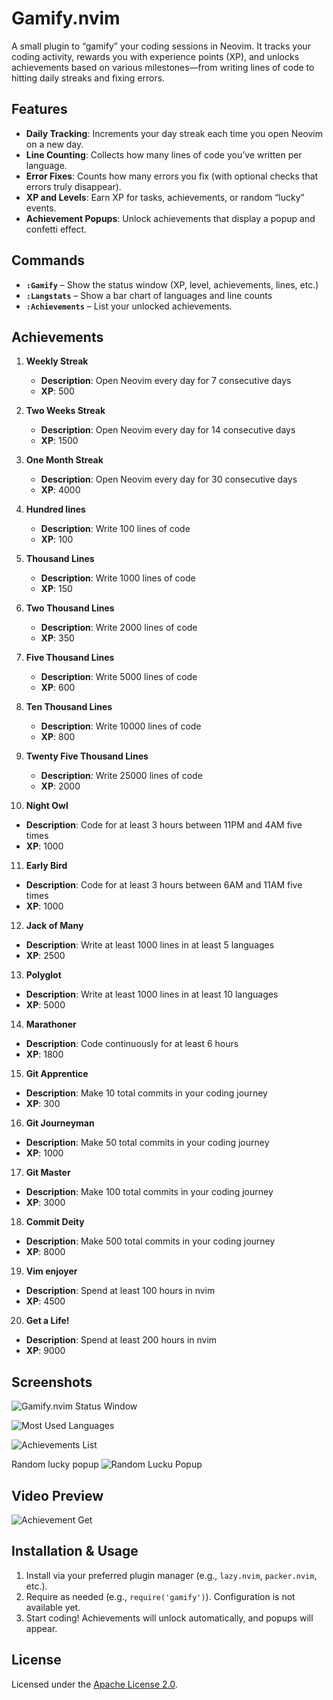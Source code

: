 # Gamify.nvim

A small plugin to “gamify” your coding sessions in Neovim. It tracks your coding activity, rewards you with experience points (XP), and unlocks achievements based on various milestones—from writing lines of code to hitting daily streaks and fixing errors.  

## Features

- **Daily Tracking**: Increments your day streak each time you open Neovim on a new day.  
- **Line Counting**: Collects how many lines of code you’ve written per language.  
- **Error Fixes**: Counts how many errors you fix (with optional checks that errors truly disappear).  
- **XP and Levels**: Earn XP for tasks, achievements, or random “lucky” events.  
- **Achievement Popups**: Unlock achievements that display a popup and confetti effect.  

## Commands
- **`:Gamify`** – Show the status window (XP, level, achievements, lines, etc.)  
- **`:Langstats`** – Show a bar chart of languages and line counts  
- **`:Achievements`** – List your unlocked achievements.

## Achievements

1. **Weekly Streak**
   - **Description**: Open Neovim every day for 7 consecutive days  
   - **XP**: 500  

2. **Two Weeks Streak**
   - **Description**: Open Neovim every day for 14 consecutive days  
   - **XP**: 1500  

3. **One Month Streak**
   - **Description**: Open Neovim every day for 30 consecutive days  
   - **XP**: 4000  

4. **Hundred lines**
   - **Description**: Write 100 lines of code  
   - **XP**: 100  

5. **Thousand Lines**
   - **Description**: Write 1000 lines of code  
   - **XP**: 150  

6. **Two Thousand Lines**
   - **Description**: Write 2000 lines of code  
   - **XP**: 350  

7. **Five Thousand Lines**
   - **Description**: Write 5000 lines of code  
   - **XP**: 600  

8. **Ten Thousand Lines**
   - **Description**: Write 10000 lines of code  
   - **XP**: 800  

9. **Twenty Five Thousand Lines**
   - **Description**: Write 25000 lines of code  
   - **XP**: 2000  

10. **Night Owl**
   - **Description**: Code for at least 3 hours between 11PM and 4AM five times  
   - **XP**: 1000  

11. **Early Bird**
   - **Description**: Code for at least 3 hours between 6AM and 11AM five times  
   - **XP**: 1000  

12. **Jack of Many**
   - **Description**: Write at least 1000 lines in at least 5 languages  
   - **XP**: 2500  

13. **Polyglot**
   - **Description**: Write at least 1000 lines in at least 10 languages  
   - **XP**: 5000  

14. **Marathoner**
   - **Description**: Code continuously for at least 6 hours  
   - **XP**: 1800  

15. **Git Apprentice**
   - **Description**: Make 10 total commits in your coding journey  
   - **XP**: 300  

16. **Git Journeyman**
   - **Description**: Make 50 total commits in your coding journey  
   - **XP**: 1000  

17. **Git Master**
   - **Description**: Make 100 total commits in your coding journey  
   - **XP**: 3000  

18. **Commit Deity**
   - **Description**: Make 500 total commits in your coding journey  
   - **XP**: 8000  

19. **Vim enjoyer**
   - **Description**: Spend at least 100 hours in nvim  
   - **XP**: 4500  

20. **Get a Life!**
   - **Description**: Spend at least 200 hours in nvim  
   - **XP**: 9000  

## Screenshots

![Gamify.nvim Status Window](https://private-user-images.githubusercontent.com/113286903/400165080-398c0d50-cfb3-4a9b-8c0d-b0c6dba05dd9.jpg?jwt=eyJhbGciOiJIUzI1NiIsInR5cCI6IkpXVCJ9.eyJpc3MiOiJnaXRodWIuY29tIiwiYXVkIjoicmF3LmdpdGh1YnVzZXJjb250ZW50LmNvbSIsImtleSI6ImtleTUiLCJleHAiOjE3MzYwMjUzOTcsIm5iZiI6MTczNjAyNTA5NywicGF0aCI6Ii8xMTMyODY5MDMvNDAwMTY1MDgwLTM5OGMwZDUwLWNmYjMtNGE5Yi04YzBkLWIwYzZkYmEwNWRkOS5qcGc_WC1BbXotQWxnb3JpdGhtPUFXUzQtSE1BQy1TSEEyNTYmWC1BbXotQ3JlZGVudGlhbD1BS0lBVkNPRFlMU0E1M1BRSzRaQSUyRjIwMjUwMTA0JTJGdXMtZWFzdC0xJTJGczMlMkZhd3M0X3JlcXVlc3QmWC1BbXotRGF0ZT0yMDI1MDEwNFQyMTExMzdaJlgtQW16LUV4cGlyZXM9MzAwJlgtQW16LVNpZ25hdHVyZT1iYzIxNjhmMjdmMWZmMGMxNjBiN2IxNDc4YWM2ZmYzYjQ1ODlmNTJlMGVhMWE2ODU0MmE0OTA3NWRlZmFlMGYwJlgtQW16LVNpZ25lZEhlYWRlcnM9aG9zdCJ9.v7TK1ywzWEhTmI6Egd7u_kPgUpWRGUrTtjpblnjfe84)

![Most Used Languages](https://private-user-images.githubusercontent.com/113286903/400165086-d9d20490-8781-46d9-bd90-436af5404ee1.jpg?jwt=eyJhbGciOiJIUzI1NiIsInR5cCI6IkpXVCJ9.eyJpc3MiOiJnaXRodWIuY29tIiwiYXVkIjoicmF3LmdpdGh1YnVzZXJjb250ZW50LmNvbSIsImtleSI6ImtleTUiLCJleHAiOjE3MzYwMjUzOTcsIm5iZiI6MTczNjAyNTA5NywicGF0aCI6Ii8xMTMyODY5MDMvNDAwMTY1MDg2LWQ5ZDIwNDkwLTg3ODEtNDZkOS1iZDkwLTQzNmFmNTQwNGVlMS5qcGc_WC1BbXotQWxnb3JpdGhtPUFXUzQtSE1BQy1TSEEyNTYmWC1BbXotQ3JlZGVudGlhbD1BS0lBVkNPRFlMU0E1M1BRSzRaQSUyRjIwMjUwMTA0JTJGdXMtZWFzdC0xJTJGczMlMkZhd3M0X3JlcXVlc3QmWC1BbXotRGF0ZT0yMDI1MDEwNFQyMTExMzdaJlgtQW16LUV4cGlyZXM9MzAwJlgtQW16LVNpZ25hdHVyZT04NmVmODU5NDc2YjJlOTRiZmIzMGRlYTQzOWYzYzI4MDI5ZDc2MmNiNGRmMDI3NGJhMzc1MWY0NzllYzMzY2I2JlgtQW16LVNpZ25lZEhlYWRlcnM9aG9zdCJ9.rbms8Bpi4KVmRI5YDSOmNgQndIu7VMtn94d50DU8QBE)

![Achievements List](https://private-user-images.githubusercontent.com/113286903/400165090-6319b1fd-6481-4879-a653-f16fdc5e6660.jpg?jwt=eyJhbGciOiJIUzI1NiIsInR5cCI6IkpXVCJ9.eyJpc3MiOiJnaXRodWIuY29tIiwiYXVkIjoicmF3LmdpdGh1YnVzZXJjb250ZW50LmNvbSIsImtleSI6ImtleTUiLCJleHAiOjE3MzYwMjUzOTcsIm5iZiI6MTczNjAyNTA5NywicGF0aCI6Ii8xMTMyODY5MDMvNDAwMTY1MDkwLTYzMTliMWZkLTY0ODEtNDg3OS1hNjUzLWYxNmZkYzVlNjY2MC5qcGc_WC1BbXotQWxnb3JpdGhtPUFXUzQtSE1BQy1TSEEyNTYmWC1BbXotQ3JlZGVudGlhbD1BS0lBVkNPRFlMU0E1M1BRSzRaQSUyRjIwMjUwMTA0JTJGdXMtZWFzdC0xJTJGczMlMkZhd3M0X3JlcXVlc3QmWC1BbXotRGF0ZT0yMDI1MDEwNFQyMTExMzdaJlgtQW16LUV4cGlyZXM9MzAwJlgtQW16LVNpZ25hdHVyZT1lYjg5M2VkMzBlNDBkNzM4ZmIxYTAwODEwMTIzYWE3YTE4MTM2NDJiZTRkMzc2NjU5ZDYyNTcwMTZiZDk4NWU1JlgtQW16LVNpZ25lZEhlYWRlcnM9aG9zdCJ9.-SyQApj4qUAqG_SABdIPd9qPxf5ITvMiwzccACvA6FM)

Random lucky popup
![Random Lucku Popup](https://private-user-images.githubusercontent.com/113286903/400165068-b8d0c7e8-0e52-4c4d-986e-252a3ff6cc18.jpg?jwt=eyJhbGciOiJIUzI1NiIsInR5cCI6IkpXVCJ9.eyJpc3MiOiJnaXRodWIuY29tIiwiYXVkIjoicmF3LmdpdGh1YnVzZXJjb250ZW50LmNvbSIsImtleSI6ImtleTUiLCJleHAiOjE3MzYwMjUzOTcsIm5iZiI6MTczNjAyNTA5NywicGF0aCI6Ii8xMTMyODY5MDMvNDAwMTY1MDY4LWI4ZDBjN2U4LTBlNTItNGM0ZC05ODZlLTI1MmEzZmY2Y2MxOC5qcGc_WC1BbXotQWxnb3JpdGhtPUFXUzQtSE1BQy1TSEEyNTYmWC1BbXotQ3JlZGVudGlhbD1BS0lBVkNPRFlMU0E1M1BRSzRaQSUyRjIwMjUwMTA0JTJGdXMtZWFzdC0xJTJGczMlMkZhd3M0X3JlcXVlc3QmWC1BbXotRGF0ZT0yMDI1MDEwNFQyMTExMzdaJlgtQW16LUV4cGlyZXM9MzAwJlgtQW16LVNpZ25hdHVyZT0yNzNlMDYxMzkzNTQ1N2E3ZjMzOTYxYTNiZWFlZTYxODgxOTRiNzBmZGE3Y2RlMDczNTZlMGVkZGVmZDU2ZDgwJlgtQW16LVNpZ25lZEhlYWRlcnM9aG9zdCJ9.G-wHNgAZBVNGyzOdLdtdgUmGregH9cnYxeoKnGLLoQ0)

## Video Preview

![Achievement Get](https://private-user-images.githubusercontent.com/113286903/400165045-f5b07484-a700-47ee-97a7-5d13e9d4ebcf.gif?jwt=eyJhbGciOiJIUzI1NiIsInR5cCI6IkpXVCJ9.eyJpc3MiOiJnaXRodWIuY29tIiwiYXVkIjoicmF3LmdpdGh1YnVzZXJjb250ZW50LmNvbSIsImtleSI6ImtleTUiLCJleHAiOjE3MzYwMjUzOTcsIm5iZiI6MTczNjAyNTA5NywicGF0aCI6Ii8xMTMyODY5MDMvNDAwMTY1MDQ1LWY1YjA3NDg0LWE3MDAtNDdlZS05N2E3LTVkMTNlOWQ0ZWJjZi5naWY_WC1BbXotQWxnb3JpdGhtPUFXUzQtSE1BQy1TSEEyNTYmWC1BbXotQ3JlZGVudGlhbD1BS0lBVkNPRFlMU0E1M1BRSzRaQSUyRjIwMjUwMTA0JTJGdXMtZWFzdC0xJTJGczMlMkZhd3M0X3JlcXVlc3QmWC1BbXotRGF0ZT0yMDI1MDEwNFQyMTExMzdaJlgtQW16LUV4cGlyZXM9MzAwJlgtQW16LVNpZ25hdHVyZT0yYzI0ZjdkMWYzY2QyZjUwNzVhNzQ1NWZkZDJkMzdmYjA0MzAzYzBlNzIxNzc3MDA4MTFhNDE5Zjg5ZmFjYWI4JlgtQW16LVNpZ25lZEhlYWRlcnM9aG9zdCJ9.nD-0UujdZyx72u6geeIsLrc-Gg0HOXRou_y-kh89Il8)

## Installation & Usage

1. Install via your preferred plugin manager (e.g., `lazy.nvim`, `packer.nvim`, etc.).  
2. Require as needed (e.g., `require('gamify')`). Configuration is not available yet.
3. Start coding! Achievements will unlock automatically, and popups will appear.  

## License
Licensed under the [Apache License 2.0](LICENSE).
